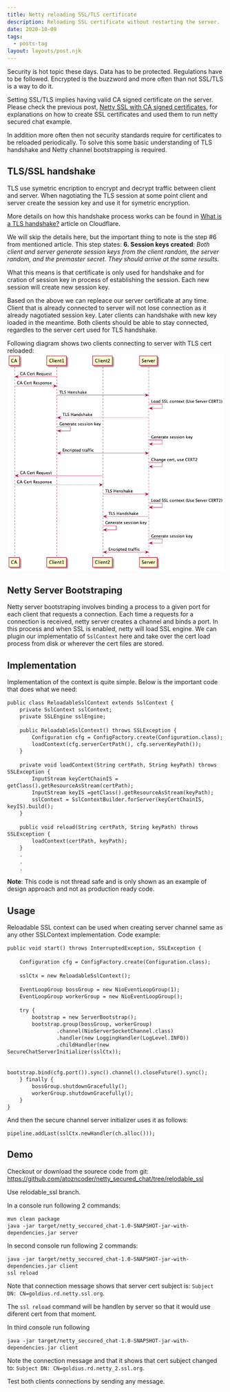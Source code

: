 ```yaml
---
title: Netty reloading SSL/TLS certificate
description: Reloading SSL certificate without restarting the server.
date: 2020-10-09
tags:
  - posts-tag
layout: layouts/post.njk
---
```


Security is hot topic these days. Data has to be protected. Regulations have to be followed. Encrypted is the buzzword and more often than not SSL/TLS is a way to do it. 

Setting SSL/TLS implies having valid CA signed certificate on the server.  Please check the previous post, [Netty SSL with CA signed certificates](/posts/casignednettysecuredchat/), for explanations on how to create SSL certificates and used them to run netty secured chat example. 

In addition more often then not security standards require for certificates to be reloaded periodically. To solve this some basic understanding of TLS handshake and Netty channel bootstrapping is required.

## TLS/SSL handshake
TLS use symetric encription to encrypt and decrypt traffic between client and server. When nagotiating the TLS session at some point client and server create the session key and use it for symetric encryption.


More details on how this handshake process works can be found in [What is a TLS handshake?](https://www.cloudflare.com/learning/ssl/what-happens-in-a-tls-handshake/) article on Cloudflare. 

We will skip the details here, but the important thing to note is the step #6 from mentioned article. This step states: 
**6. Session keys created**: *Both client and server generate session keys from the client random, the server random, and the premaster secret. They should arrive at the same results.*

What this means is that certificate is only used for handshake and for cration of session key in process of establishing the session. Each new session will create new session key.

Based on the above we can repleace our server certificate at any time. Client that is already connected to server will not lose connection as it already nagotiated session key. Later clients can handshake with new key loaded in the meantime. Both clients should be able to stay connected, regardles to the server cert used for TLS handshake.

Following diagram shows two clients connecting to server with TLS cert reloaded:
![tls_reload](/img/nettyreloadablesslcertificate/tls_reload.png)

## Netty Server Bootstraping
Netty server bootstraping involves binding a process to a given port for each client that requests a connection. Each time a requests for a connection is received, netty server creates a channel and binds a port. In this process and when SSL is enabled, netty will load SSL engine. We can plugin our implementatio of `SslContext` here and take over the cert load process from disk or wherever the cert files are stored.



## Implementation
Implementation of the context is quite simple. Below is the important code that does what we need:
```
public class ReloadableSslContext extends SslContext {
    private SslContext sslContext;
    private SSLEngine sslEngine;

    public ReloadableSslContext() throws SSLException {
        Configuration cfg = ConfigFactory.create(Configuration.class);
        loadContext(cfg.serverCertPath(), cfg.serverKeyPath());
    }

    private void loadContext(String certPath, String keyPath) throws SSLException {
        InputStream keyCertChainIS = getClass().getResourceAsStream(certPath);
        InputStream keyIS =getClass().getResourceAsStream(keyPath);
        sslContext = SslContextBuilder.forServer(keyCertChainIS, keyIS).build();
    }

    public void reload(String certPath, String keyPath) throws SSLException {
        loadContext(certPath, keyPath);
    }
    .
    .
    .
```
**Note**: This code is not thread safe and is only shown as an example of design approach and not as production ready code.

## Usage
Reloadable SSL context can be used when creating server channel same as any other SSLContext implementation.
Code example:
```
public void start() throws InterruptedException, SSLException {

    Configuration cfg = ConfigFactory.create(Configuration.class);

    sslCtx = new ReloadableSslContext();

    EventLoopGroup bossGroup = new NioEventLoopGroup(1);
    EventLoopGroup workerGroup = new NioEventLoopGroup();

    try {
        bootstrap = new ServerBootstrap();
        bootstrap.group(bossGroup, workerGroup)
                .channel(NioServerSocketChannel.class)
                .handler(new LoggingHandler(LogLevel.INFO))
                .childHandler(new SecureChatServerInitializer(sslCtx));

        bootstrap.bind(cfg.port()).sync().channel().closeFuture().sync();
    } finally {
        bossGroup.shutdownGracefully();
        workerGroup.shutdownGracefully();
    }
}
```

And then the secure channel server initializer uses it as follows:
```
pipeline.addLast(sslCtx.newHandler(ch.alloc()));
```

## Demo

Checkout or download the sourece code from git: https://github.com/atozncoder/netty_secured_chat/tree/relodable_ssl

Use relodable_ssl branch.

In a console run following 2 commands:
```
mvn clean package
java -jar target/netty_seccured_chat-1.0-SNAPSHOT-jar-with-dependencies.jar server
```

In second console run following 2 commands:
```
java -jar target/netty_seccured_chat-1.0-SNAPSHOT-jar-with-dependencies.jar client
ssl reload
```

Note that connection message shows that server cert subject is: `Subject DN: CN=goldius.rd.netty.ssl.org`.

The `ssl reload` command will be handlen by server so that it would use diferent cert from that moment.

In third console run following 
```
java -jar target/netty_seccured_chat-1.0-SNAPSHOT-jar-with-dependencies.jar client
```

Note the connection message and that it shows that cert subject changed to: `Subject DN: CN=goldius.rd.netty_2.ssl.org`.

Test both clients connections by sending any message.